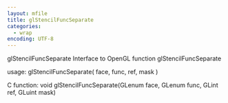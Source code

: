 ```yaml
---
layout: mfile
title: glStencilFuncSeparate
categories:
  - wrap
encoding: UTF-8
---
```


glStencilFuncSeparate  Interface to OpenGL function glStencilFuncSeparate

usage:  glStencilFuncSeparate( face, func, ref, mask )

C function:  void glStencilFuncSeparate(GLenum face, GLenum func, GLint ref, GLuint mask)